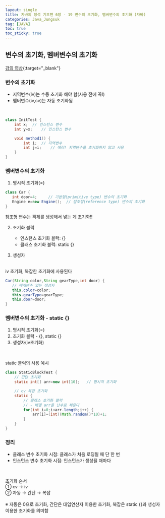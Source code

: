 ```yaml
---
layout: single
title: 자바의 정석 기초편 6장 - 19 변수의 초기화, 멤버변수의 초기화 (자바)
categories: Java_Jungsuk
tag: [JAVA]
toc: true
toc_sticky: true
---
```


## 변수의 초기화, 멤버변수의 초기화
[강의 영상](https://youtu.be/ayRKMT6x-ms){:target="_blank"}

### 변수의 초기화
 - 지역변수(lv)는 수동 초기화 해야 함(사용 전에 꼭!)
 - 멤버변수(iv,cv)는 자동 초기화됨
<br/>

```java
class InitTest {
    int x;  // 인스턴스 변수
    int y=x;    // 인스턴스 변수

    void method1() {
        int i;  // 지역변수
        int j=i;    // 에러! 지역변수를 초기화하지 않고 사용
    }
}
```

### 멤버변수의 초기화
 1. 명시적 초기화(=)
 ```java
 class Car {
    int door=4;     // 기본형(primitive type) 변수의 초기화
    Engine e=new Engine();  // 참조형(reference type) 변수의 초기화
 }
 ```
 참조형 변수는 객체를 생성해서 넣는 게 초기화!!

 2. 초기화 블럭
    
    - 인스턴스 초기화 블럭: {}
    - 클래스 초기화 블럭: static {}

 3. 생성자
 <br/> 
 iv 초기화, 복잡한 초기화에 사용된다

 ```java
 Car(String color,String gearType,int door) {
    // 매개변수 있는 생성자
    this.color=color;
    this.gearType=gearType;
    this.door=door;
 }
 ```


### 멤버변수의 초기화 - static {}

 1. 명시적 초기화(=)
 2. 초기화 블럭 - {}, static {}
 3. 생성자(iv초기화)

<br/>

static 블럭의 사용 예시
```java
class StaticBlockTest {
    // 간단 초기화
    static int[] arr=new int[10];   // 명시적 초기화

    // cv 복잡 초기화
    static {
        // 클래스 초기화 블럭
        // - 배열 arr을 난수로 채운다
        for(int i=0;i<arr.length;i++) {
            arr[i]=(int)(Math.random()*10)+1;
        }
    }
}
```

### 정리
 
 * 클래스 변수 초기화 시점: 클래스가 처음 로딩될 때 단 한 번
 * 인스턴스 변수 초기화 시점: 인스턴스가 생성될 때마다

<br/>

초기화 순서 <br/>
① cv → iv <br/>
② 자동 → 간단 → 복잡 <br/>
<br/>
※ 자동은 0으로 초기화, 간단은 대입연산자 이용한 초기화, 복잡은 static {}과 생성자 이용한 초기화를 의미함